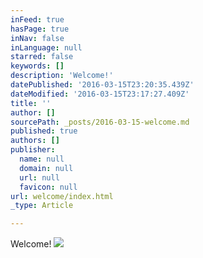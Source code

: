 ```yaml
---
inFeed: true
hasPage: true
inNav: false
inLanguage: null
starred: false
keywords: []
description: 'Welcome!'
datePublished: '2016-03-15T23:20:35.439Z'
dateModified: '2016-03-15T23:17:27.409Z'
title: ''
author: []
sourcePath: _posts/2016-03-15-welcome.md
published: true
authors: []
publisher:
  name: null
  domain: null
  url: null
  favicon: null
url: welcome/index.html
_type: Article

---
```

Welcome!
![](https://the-grid-user-content.s3-us-west-2.amazonaws.com/350981ed-0bb3-4d0e-9793-5e5f9e152908.jpg)